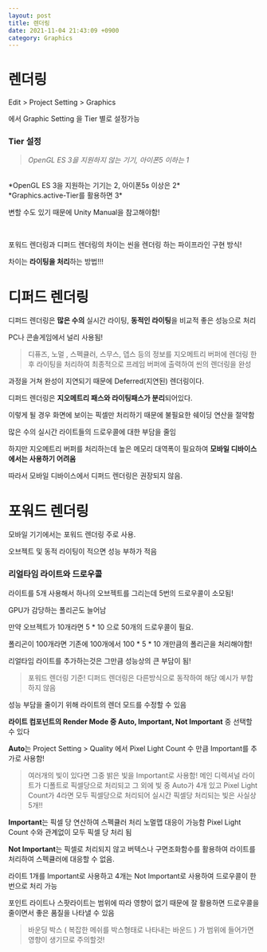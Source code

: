```yaml
---
layout: post
title: 렌더링
date: 2021-11-04 21:43:09 +0900
category: Graphics
---
```


# 렌더링

Edit > Project Setting > Graphics

에서 Graphic Setting 을 Tier 별로 설정가능

### Tier 설정

>*OpenGL ES 3을 지원하지 않는 기기, 아이폰5 이하는 1*
<br>
*OpenGL ES 3을 지원하는 기기는 2, 아이폰5s 이상은 2*
<br>
*Graphics.active-Tier를 활용하면 3*

변할 수도 있기 때문에 Unity Manual을 참고해야함!


<br>

포워드 렌더링과 디퍼드 렌더링의 차이는 씬을 렌더링 하는 파이프라인 구현 방식!

차이는 **라이팅을 처리**하는 방법!!!

# 디퍼드 렌더링

디퍼드 렌더링은 **많은 수의** 실시간 라이팅, **동적인 라이팅**을 비교적 좋은 성능으로 처리

PC나 콘솔게임에서 널리 사용됨!

> 디퓨즈, 노멀 , 스펙큘러, 스무스, 뎁스 등의 정보를 지오메트리 버퍼에 렌더링 한 후 라이팅을 처리하여 최종적으로 프레임 버퍼에 출력하여 씬의 렌더링을 완성

과정을 거쳐 완성이 지연되기 때문에 Deferred(지연된) 렌더링이다.

디퍼드 렌더링은 **지오메트리 패스와 라이팅패스가 분리**되어있다.

이렇게 될 경우 화면에 보이는 픽셀만 처리하기 때문에 불필요한 쉐이딩 연산을 절약함

많은 수의 실시간 라이트들의 드로우콜에 대한 부담을 줄임

하지만 지오메트리 버퍼를 처리하는데 높은 메모리 대역폭이 필요하여 **모바일 디바이스에서는 사용하기 어려움**

따라서 모바일 디바이스에서 디퍼드 렌더링은 권장되지 않음.


# 포워드 렌더링

모바일 기기에서는 포워드 렌더링 주로 사용.

오브젝트 및 동적 라이팅이 적으면 성능 부하가 적음

### 리얼타임 라이트와 드로우콜

라이트를 5개 사용해서 하나의 오브젝트를 그리는데 5번의 드로우콜이 소모됨!

GPU가 감당하는 폴리곤도 늘어남

만약 오브젝트가 10개라면 5 * 10 으로 50개의 드로우콜이 필요.

폴리곤이 100개라면 기존에 100개에서 100 * 5 * 10 개만큼의 폴리곤을 처리해야함!

리얼타임 라이트를 추가하는것은 그만큼 성능상의 큰 부담이 됨!

> 포워드 렌더링 기준! 디퍼드 렌더링은 다른방식으로 동작하여 해당 예시가 부합하지 않음

성능 부담을 줄이기 위해 라이트의 렌더 모드를 수정할 수 있음

**라이트 컴포넌트의 Render Mode 중 Auto, Important, Not Important** 중 선택할 수 있다

**Auto**는 Project Setting > Quality 에서 Pixel Light Count 수 만큼 Important를 추가로 사용함! 

> 여러개의 빛이 있다면 그중 밝은 빛을 Important로 사용함!
메인 디렉셔널 라이트가 디폴트로 픽셀당으로 처리되고 그 외에 빛 중 Auto가 4개 있고 Pixel Light Count가 4라면 모두 픽셀당으로 처리되어 실시간 픽셀당 처리되는 빛은 사실상 5개!! 



**Important**는 픽셀 당 연산하여 스펙큘러 처리 노멀맵 대응이 가능함 Pixel Light Count 수와 관계없이 모두 픽셀 당 처리 됨

**Not Important**는 픽셀로 처리되지 않고 버텍스나 구면조화함수를 활용하여 라이트를 처리하여 스펙큘러에 대응할 수 없음.


라이트 1개를 Important로 사용하고 4개는 Not Important로 사용하여 드로우콜이 한번으로 처리 가능

포인트 라이트나 스팟라이트는 범위에 따라 영향이 없기 때문에 잘 활용하면 드로우콜을 줄이면서 좋은 품질을 나타낼 수 있음

> 바운딩 박스 ( 복잡한 메쉬를 박스형태로 나타내는 바운드 ) 가 범위에 들어가면 영향이 생기므로 주의할것!